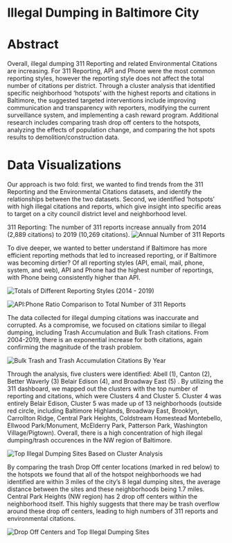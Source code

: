 # Illegal Dumping in Baltimore City

# Abstract
Overall, illegal dumping 311 Reporting and related Environmental Citations are increasing. For 311 Reporting, API and Phone were the most common reporting styles, however the reporting style does not affect the total number of citations per district. Through a cluster analysis that identified specific neighborhood ‘hotspots’ with the highest reports and citations in Baltimore, the suggested targeted interventions include improving communication and transparency with reporters, modifying the current surveillance system, and implementing a cash reward program. Additional research includes comparing trash drop off centers to the hotspots, analyzing the effects of population change, and comparing the hot spots results to demolition/construction data.

# Data Visualizations
Our approach is two fold: first, we wanted to find trends from the 311 Reporting and the Environmental Citations datasets, and identify the relationships between the two datasets. Second, we identified ‘hotspots’ with high illegal citations and reports, which give insight into specific areas to target on a city council district level and neighborhood level. 

311 Reporting: The number of 311 reports increase annually from 2014 (2,889 citations) to 2019 (10,269 citations). 
![Annual Number of 311 Reports](https://i.imgur.com/NGtEi4e.png)

To dive deeper, we wanted to better understand if Baltimore has more efficient reporting methods that led to increased reporting, or if Baltimore was becoming dirtier? Of all reporting styles (API, email, mail, phone, system, and web), API and Phone had the highest number of reportings, with Phone being consistently higher than API.

![Totals of Different Reporting Styles (2014 - 2019)](https://i.imgur.com/EyUy5K0.png)

![API:Phone Ratio Comparison to Total Number of 311 Reports](https://i.imgur.com/4sWj3DE.png)

The data collected for illegal dumping citations was inaccurate and corrupted. As a compromise, we focused on citations similar to illegal dumping, including Trash Accumulation and Bulk Trash citations. From 2004-2019, there is an exponential increase for both citations, again confirming the magnitude of the trash problem. 

![Bulk Trash and Trash Accumulation Citations By Year](https://i.imgur.com/tXSY9Lq.png)

Through the analysis, five clusters were identified: Abell (1), Canton (2), Better Waverly (3)  Belair Edison (4), and Broadway East (5) . By utilizing the 311 dashboard, we mapped out the clusters with the top number of reporting and citations, which were Clusters 4  and Cluster 5. Cluster 4 was entirely Belair Edison, Cluster 5 was made up of 13 neighborhoods (outside red circle, including Baltimore Highlands, Broadway East, Brooklyn, Carrollton Ridge, Central Park Heights, Coldstream Homestead Montebello, Ellwood Park/Monument, McElderry Park, Patterson Park, Washington Village/Pigtown). Overall, there is a high concentration of high illegal dumping/trash occurences in the NW region of Baltimore.

![Top Illegal Dumping Sites Based on Cluster Analysis](https://i.imgur.com/t6MsuRx.png)

By comparing the trash Drop Off center locations (marked in red below) to the hotspots we found that all of the hotspot neighborhoods we had identified are within 3 miles of the city’s 8 legal dumping sites, the average distance between the sites and these neighborhoods being 1.7 miles. Central Park Heights (NW region) has 2 drop off centers within the neighborhood itself. This highly suggests that there may be trash overflow around these drop off centers, leading to high numbers of 311 reports and environmental citations. 

![Drop Off Centers and Top Illegal Dumping Sites](https://i.imgur.com/3ha6qCn.png)




